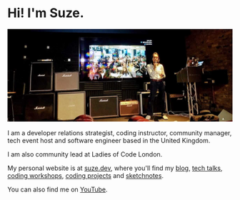 # Hi!  I'm Suze.

![Suze Shardlow giving a tech talk at Ticketmaster UK](https://github.com/SuzeShardlow/SuzeShardlow.github.io/blob/main/images/public_speaking/ticketmaster.jpg)

I am a developer relations strategist, coding instructor, community manager, tech event host and software engineer based in the United Kingdom.

I am also community lead at Ladies of Code London.

My personal website is at [suze.dev](https://suze.dev), where you'll find my [blog](https://suze.dev/blog), [tech talks](https://suze.dev/public_speaking), [coding workshops](https://suze.dev/public_speaking), [coding projects](https://suze.dev/coding_projects) and [sketchnotes](https://suze.dev/sketchnotes/).

You can also find me on [YouTube](https://www.youtube.com/channel/UCF-o7cvylZZjRkoZhe1T5zw/videos).

<!--
**SuzeShardlow/SuzeShardlow** is a ✨ _special_ ✨ repository because its `README.md` (this file) appears on your GitHub profile.

Here are some ideas to get you started:

- 🔭 I’m currently working on ...
- 🌱 I’m currently learning ...
- 👯 I’m looking to collaborate on ...
- 🤔 I’m looking for help with ...
- 💬 Ask me about ...
- 📫 How to reach me: ...
- 😄 Pronouns: ...
- ⚡ Fun fact: ...
-->
